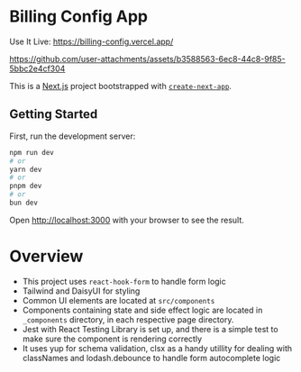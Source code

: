 # Billing Config App

Use It Live: https://billing-config.vercel.app/

https://github.com/user-attachments/assets/b3588563-6ec8-44c8-9f85-5bbc2e4cf304


This is a [Next.js](https://nextjs.org/) project bootstrapped with [`create-next-app`](https://github.com/vercel/next.js/tree/canary/packages/create-next-app).

## Getting Started

First, run the development server:

```bash
npm run dev
# or
yarn dev
# or
pnpm dev
# or
bun dev
```

Open [http://localhost:3000](http://localhost:3000) with your browser to see the result.

# Overview
- This project uses `react-hook-form` to handle form logic
- Tailwind and DaisyUI for styling
- Common UI elements are located at `src/components`
- Components containing state and side effect logic are located in `_components` directory, in each respective page directory.
- Jest with React Testing Library is set up, and there is a simple test to make sure the component is rendering correctly
- It uses yup for schema validation, clsx as a handy utillity for dealing with classNames and lodash.debounce to handle form autocomplete logic


